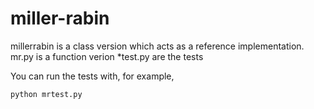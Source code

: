 # miller-rabin

millerrabin is a class version which acts as a reference implementation.
mr.py is a function verion
*test.py are the tests

You can run the tests with, for example,

```bash
python mrtest.py
```